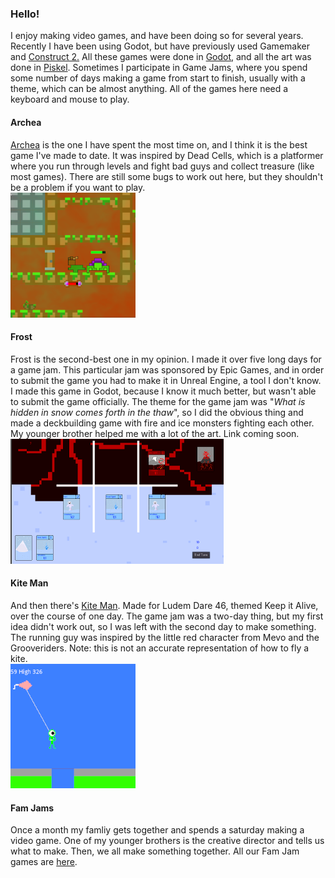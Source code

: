 ### Hello!

I enjoy making video games, and have been doing so for several years. Recently I have been using Godot, but have previously used Gamemaker and [Construct 2.](https://www.construct.net/en/tutorials/beginners-guide-construct-47) All these games were done in [Godot](https://docs.godotengine.org/en/stable/index.html), and all the art was done in [Piskel](https://www.piskelapp.com). Sometimes I participate in Game Jams, where you spend some number of days making a game from start to finish, usually with a theme, which can be almost anything. All of the games here need a keyboard and mouse to play.

#### Archea

[Archea][Archea] is the one I have spent the most time on, and I think it is the best game I've made to date. It was inspired by Dead Cells, which is a platformer where you run through levels and fight bad guys and collect treasure (like most games). There are still some bugs to work out here, but they shouldn't be a problem if you want to play.  
![Archea screenshot](Archea_Screenshot.png)

#### Frost

Frost is the second-best one in my opinion. I made it over five long days for a game jam. This particular jam was sponsored by Epic Games, and in order to submit the game you had to make it in Unreal Engine, a tool I don't know. I made this game in Godot, because I know it much better, but wasn't able to submit the game officially. The theme for the game jam was "_What is hidden in snow comes forth in the thaw_", so I did the obvious thing and made a deckbuilding game with fire and ice monsters fighting each other. My younger brother helped me with a lot of the art. Link coming soon.  
![Frost screenshot](Frost_Screenshot.png)

#### Kite Man

And then there's [Kite Man][Kite Man]. Made for Ludem Dare 46, themed Keep it Alive, over the course of one day. The game jam was a two-day thing, but my first idea didn't work out, so I was left with the second day to make something. The running guy was inspired by the little red character from Mevo and the Grooveriders. Note: this is not an accurate representation of how to fly a kite.  
![Kite Man screenshot](Kite_Man_Screenshot.png)

#### Fam Jams

Once a month my famliy gets together and spends a saturday making a video game. One of my younger brothers is the creative director and tells us what to make. Then, we all make something together. All our Fam Jam games are [here][Fam Jam].

[Archea]: https://the-alex-g.github.io/Archea
[Frost]: https://the-alex-g.github.io/Frost
[Kite Man]: https://the-alex-g.github.io/LD46
[Fam Jam]: https://the-g-force.github.io
